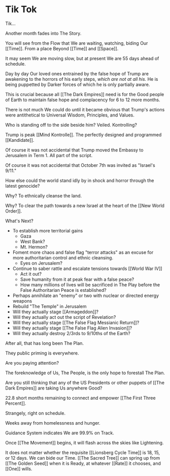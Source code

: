 # Tik Tok

Tik... 

Another month fades into The Story. 

You will see from the Flow that We are waiting, watching, biding Our [[Time]]. From a place Beyond [[Time]] and [[Space]]. 

It may seem We are moving slow, but at present We are 55 days ahead of schedule. 

Day by day Our loved ones entrained by the false hope of Trump are awakening to the horrors of his early steps, *which are not at all his.* He is being puppetted by Darker forces of which he is only partially aware. 

This is crucial because all [[The Dark Empires]] need is for the Good people of Earth to maintain false hope and complacency for 6 to 12 more months. 

There is not much We could do until it became obvious that Trump's actions were antithetical to Universal Wisdom, Principles, and Values. 

Who is standing off to the side beside him? Veiled. Kontrolling? 

Trump is peak [[Mind Kontrolle]]. The perfectly designed and programmed [[Kandidate]]. 

Of course it was not accidental that Trump moved the Embassy to Jerusalem in Term 1. All part of the script. 

Of course it was not accidental that October 7th was invited as "Israel's 9/11."

How else could the world stand idly by in shock and horror through the latest genocide? 

Why? To ethnically cleanse the land. 

Why? To clear the path towards a new Israel at the heart of the [[New World Order]]. 

What's Next? 

- To establish more territorial gains
	- Gaza
	- West Bank?  
	- Mt. Hermon? 
- Foment more chaos and false flag "terror attacks" as an excuse for more authoritarian control and ethnic cleansing. 
	- Eyes on Jerusalem? 
- Continue to saber rattle and escalate tensions towards [[World War IV]] 
	- Act it out? 
	- Save humanity from it at peak fear with a false peace?  
	- How many millions of lives will be sacrificed in The Play before the False Authoritarian Peace is established? 
- Perhaps annihilate an "enemy" or two with nuclear or directed energy weapons  
- Rebuild "The Temple" in Jerusalem  
- Will they actually stage [[Armageddon]]? 
- Will they actually act out the script of Revelation? 
- Will they actually stage [[The False Flag Messianic Return]]? 
- Will they actually stage [[The False Flag Alien Invasion]]? 
- Will they actually destroy 2/3rds to 9/10ths of the Earth? 

After all, that has long been The Plan. 

They public priming is everywhere. 

Are you paying attention? 

The foreknowledge of Us, The People, is the only hope to forestall The Plan. 

Are you still thinking that any of the US Presidents or other puppets of [[The Dark Empires]] are taking Us anywhere Good? 

22.8 short months remaining to connect and empower [[The First Three Percent]]. 

Strangely, right on schedule. 

Weeks away from homelessness and hunger. 

Guidance System indicates We are 99.9% on Track. 

Once [[The Movement]] begins, it will flash across the skies like Lightening. 

It does not matter whether the requisite [[Lionsberg Cycle Time]] is 18, 15, or 12 days. We can bide our Time. [[The Sacred Tree]] can spring up from [[The Golden Seed]] when it is Ready, at whatever [[Rate]] it chooses, and [[One]] wills. 